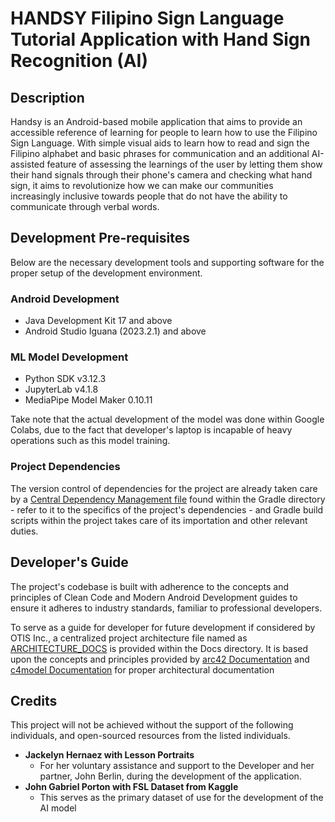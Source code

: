 # HANDSY Filipino Sign Language Tutorial Application with Hand Sign Recognition (AI)

## Description

Handsy is an Android-based mobile application that aims to provide an accessible reference of learning for people to learn how to use the Filipino Sign Language. With simple visual aids to learn how to read and sign the Filipino alphabet and basic phrases for communication and an additional AI-assisted feature of assessing the learnings of the user by letting them show their hand signals through their phone's camera and checking what hand sign, it aims to revolutionize how we can make our communities increasingly inclusive towards people that do not have the ability to communicate through verbal words.

## Development Pre-requisites

Below are the necessary development tools and supporting software for the proper setup of the development environment.

### Android Development

- Java Development Kit 17 and above
- Android Studio Iguana (2023.2.1) and above

### ML Model Development

- Python SDK v3.12.3
- JupyterLab v4.1.8
- MediaPipe Model Maker 0.10.11

Take note that the actual development of the model was done within Google Colabs, due to the fact that developer's laptop is incapable of heavy operations such as this model training.

### Project Dependencies

The version control of dependencies for the project are already taken care by a [Central Dependency Management file](/gradle/libs.versions.toml) found within the Gradle directory - refer to it to the specifics of the project's dependencies - and Gradle build scripts within the project takes care of its importation and other relevant duties.

## Developer's Guide

The project's codebase is built with adherence to the concepts and principles of Clean Code and Modern Android Development guides to ensure it adheres to industry standards, familiar to professional developers. 

To serve as a guide for developer for future development if considered by OTIS Inc., a centralized project architecture file named as [ARCHITECTURE_DOCS](/docs/ARCHITECTURE_DOCS.md) is provided within the Docs directory. It is based upon the concepts and principles provided by [arc42 Documentation](https://arc42.org/?ref=workingsoftware.dev) and [c4model Documentation](https://c4model.com/?ref=workingsoftware.dev) for proper architectural documentation

## Credits

This project will not be achieved without the support of the following individuals, and open-sourced resources from the listed individuals.

- **Jackelyn Hernaez with Lesson Portraits**
  - For her voluntary assistance and support to the Developer and her partner, John Berlin, during the development of the application.
- **John Gabriel Porton with FSL Dataset from Kaggle**
  - This serves as the primary dataset of use for the development of the AI model